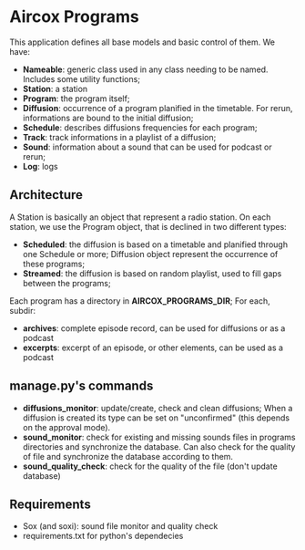 # Aircox Programs

This application defines all base models and basic control of them. We have:
* **Nameable**: generic class used in any class needing to be named. Includes some utility functions;
* **Station**: a station
* **Program**: the program itself;
* **Diffusion**: occurrence of a program planified in the timetable. For rerun, informations are bound to the initial diffusion;
* **Schedule**: describes diffusions frequencies for each program;
* **Track**: track informations in a playlist of a diffusion;
* **Sound**: information about a sound that can be used for podcast or rerun;
* **Log**: logs


## Architecture
A Station is basically an object that represent a radio station. On each station, we use the Program object, that is declined in two different types:
* **Scheduled**: the diffusion is based on a timetable and planified through one Schedule or more; Diffusion object represent the occurrence of these programs;
* **Streamed**: the diffusion is based on random playlist, used to fill gaps between the programs;

Each program has a directory in **AIRCOX_PROGRAMS_DIR**; For each, subdir:
* **archives**: complete episode record, can be used for diffusions or as a podcast
* **excerpts**: excerpt of an episode, or other elements, can be used as a podcast


## manage.py's commands
* **diffusions_monitor**: update/create, check and clean diffusions; When a diffusion is created its type can be set on "unconfirmed" (this depends on the approval mode).
* **sound_monitor**: check for existing and missing sounds files in programs directories and synchronize the database. Can also check for the quality of file and synchronize the database according to them.
* **sound_quality_check**: check for the quality of the file (don't update database)


## Requirements
* Sox (and soxi): sound file monitor and quality check
* requirements.txt for python's dependecies

